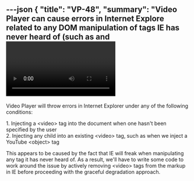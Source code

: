 ---json
{
  "title": "VP-48",
  "summary": "Video Player can cause errors in Internet Explore related to any DOM manipulation of tags IE has never heard of (such as <source> and <video>)",
  "tags": "VP",
  "project": {
    "key": "VP",
    "title": "Video Player"
  },
  "type": "Bug",
  "priority": "Critical",
  "status": "Closed",
  "resolution": "Fixed",
  "assignee": "Colin Clark",
  "reporter": "Colin Clark",
  "date": "2009-11-30T20:02:33.000-0500",
  "updated": "2013-01-28T09:25:21.783-0500",
  "versions": [],
  "fixVersions": [],
  "components": [],
  "environment": null,
  "issueLinks": [],
  "attachments": [],
  "comments": [
    {
      "author": "Colin Clark",
      "date": "2009-11-30T20:14:23.000-0500",
      "body": "This issue was fixed at r8773.\n"
    }
  ]
}
---
Video Player will throw errors in Internet Explorer under any of the following conditions:

1\. Injecting a \<video> tag into the document when one hasn't been specified by the user\
2\. Injecting any child into an existing \<video> tag, such as when we inject a YouTube \<object> tag

This appears to be caused by the fact that IE will freak when manipulating any tag it has never heard of. As a result, we'll have to write some code to work around the issue by actively removing \<video> tags from the markup in IE before proceeding with the graceful degradation approach.

        